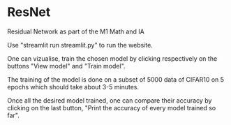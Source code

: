 # ResNet

Residual Network as part of the M1 Math and IA

Use "streamlit run streamlit.py" to run the website.

One can vizualise, train the chosen model by clicking respectively on the buttons "View model" and "Train model".

The training of the model is done on a subset of 5000 data of CIFAR10 on 5 epochs which should take about 3-5 minutes.

Once all the desired model trained, one can compare their accuracy by clicking on the last button, "Print the accuracy of every model trained so far".
